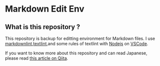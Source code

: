 # Markdown Edit Env


## What is this repository ?

This repository is backup for editting environment for Markdown files.
I use [markdownlint](https://www.npmjs.com/package/markdownlint),[textlint](https://www.npmjs.com/package/textlint),and some rules of textlint with [Nodejs](https://nodejs.org/ja/) on [VSCode](https://code.visualstudio.com/).


If you want to know more about this repository and can read Japanese,
please read [this article on Qiita](https://qiita.com/linus_sh/items/51ba6c375f3b7469aba5).

